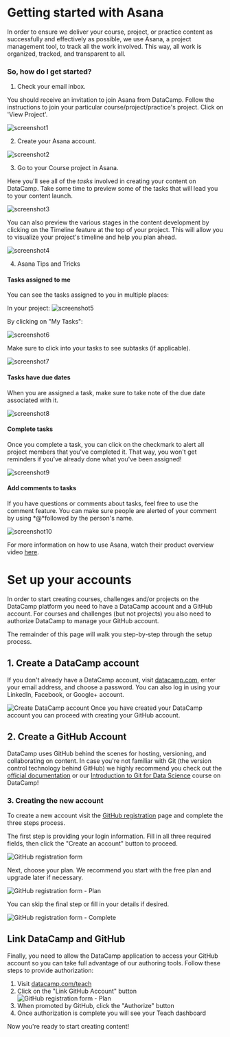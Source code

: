 # Getting started with Asana

In order to ensure we deliver your course, project, or practice content as successfully and effectively as possible, we use Asana, a project management tool, to track all the work involved. This way, all work is organized, tracked, and transparent to all.

### So, how do I get started?

1. Check your email inbox. 

You should receive an invitation to join Asana from DataCamp. Follow the instructions to join your particular course/project/practice's project. Click on 'View Project'.

![screenshot1](https://github.com/datacamp/authoring/blob/Asana-instructions/Welcome%20Email.png)

2. Create your Asana account.

![screenshot2](https://github.com/datacamp/authoring/blob/Asana-instructions/Set-up-Asana-account.png)

3. Go to your Course project in Asana.

Here you'll see all of the *tasks* involved in creating your content on DataCamp. Take some time to preview some of the tasks that will lead you to your content launch.

![screenshot3](https://github.com/datacamp/authoring/blob/Asana-instructions/Asana-project-view.png)

You can also preview the various stages in the content development by clicking on the Timeline feature at the top of your project. This will allow you to visualize your project's timeline and help you plan ahead.

![screenshot4](https://github.com/datacamp/authoring/blob/Asana-instructions/Asana-timeline.png)

4. Asana Tips and Tricks

#### Tasks assigned to me

You can see the tasks assigned to you in multiple places:

In your project:
![screenshot5](https://github.com/datacamp/authoring/blob/Asana-instructions/Mytasks.png)

By clicking on "My Tasks":

![screenshot6](https://github.com/datacamp/authoring/blob/Asana-instructions/Asana-mytasks.png)

Make sure to click into your tasks to see subtasks (if applicable).

![screenshot7](https://github.com/datacamp/authoring/blob/Asana-instructions/Asana-subtasks.png)

#### Tasks have due dates

When you are assigned a task, make sure to take note of the due date associated with it. 

![screenshot8](https://github.com/datacamp/authoring/blob/Asana-instructions/Assigning-duedates.png)

#### Complete tasks

Once you complete a task, you can click on the checkmark to alert all project members that you've completed it. That way, you won't get reminders if you've already done what you've been assigned!

![screenshot9](https://github.com/datacamp/authoring/blob/Asana-instructions/Completing-tasks-in-Asana.png)

#### Add comments to tasks

If you have questions or comments about tasks, feel free to use the comment feature. You can make sure people are alerted of your comment by using *@*followed by the person's name.

![screenshot10](https://github.com/datacamp/authoring/blob/Asana-instructions/Comments.png)

For more information on how to use Asana, watch their product overview video [here](https://www.youtube.com/watch?v=IMAFWVLGFyw).

# Set up your accounts

In order to start creating courses, challenges and/or projects on the DataCamp platform you need to have a DataCamp account and a GitHub account. For courses and challenges (but not projects) you also need to authorize DataCamp to manage your GitHub account.

The remainder of this page will walk you step-by-step through the setup process.

## 1. Create a DataCamp account

If you don't already have a DataCamp account, visit [datacamp.com](https://www.datacamp.com/), enter your email address, and choose a password. You can also log in using your LinkedIn, Facebook, or Google+ account.

![Create DataCamp account](/images/prerequisites/create-datacamp-account.png)
Once you have created your DataCamp account you can proceed with creating your GitHub account.

## 2. Create a GitHub Account

DataCamp uses GitHub behind the scenes for hosting, versioning, and collaborating on content. In case you're not familiar with Git (the version control technology behind GitHub) we highly recommend you check out the [official documentation](https://git-scm.com/documentation) or our [Introduction to Git for Data Science](https://www.datacamp.com/courses/introduction-to-git-for-data-science) course on DataCamp!

### 3. Creating the new account

To create a new account visit the [GitHub registration](https://github.com/join?source=header-home) page and complete the three steps process.

The first step is providing your login information. Fill in all three required fields, then click the "Create an account" button to proceed.

![GitHub registration form](/images/prerequisites/1-join-github.png)

Next, choose your plan. We recommend you start with the free plan and upgrade later if necessary.

![GitHub registration form - Plan](/images/prerequisites/2-select-github-plan.png)

You can skip the final step or fill in your details if desired.

![GitHub registration form - Complete](/images/prerequisites/3-complete-github.png)

## Link DataCamp and GitHub

Finally, you need to allow the DataCamp application to access your GitHub account so you can take full advantage of our authoring tools. Follow these steps to provide authorization:

1. Visit [datacamp.com/teach](https://www.datacamp.com/teach)
2. Click on the "Link GitHub Account" button
![GitHub registration form - Plan](/images/prerequisites/link-teach-authorize-github.png)
3. When promoted by GitHub, click the "Authorize" button
4. Once authorization is complete you will see your Teach dashboard

Now you're ready to start creating content!
